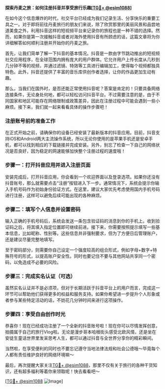 **探索丹麦之旅：如何注册抖音并享受旅行乐趣[[TG💪+ @esim1088](https://t.me/s/esim1088)]**

在如今这个信息爆炸的时代，社交平台已经成为我们记录生活、分享快乐的重要工具之一。对于即将前往丹麦旅行的朋友们来说，除了欣赏那里的美丽风景和品尝地道美食之外，利用抖音这样的短视频平台来记录你的旅程也是一种不错的选择。然而，如果你是第一次接触抖音或者对海外使用抖音有所顾虑的话，这篇文章将为你详细解答如何顺利注册并开始你的丹麦之旅。

首先，让我们简单了解一下抖音的基本情况。抖音是一款由字节跳动推出的短视频社交应用程序，在全球范围内拥有庞大的用户群体。它允许用户上传长度从几秒到几分钟不等的视频，并通过滤镜、特效等工具进行编辑加工，使得每个视频都独具特色。此外，抖音还提供了丰富的音乐库供创作者选择，让你的作品更加生动有趣。

那么，当我们在国外时，是否还能正常使用抖音呢？答案是肯定的！只要具备网络连接条件，无论身处何地，都可以轻松访问抖音平台。不过需要注意的是，由于不同国家和地区可能存在网络限制或政策差异，因此在注册过程中可能会遇到一些小麻烦。接下来，我们就一起来看看具体的操作步骤吧！

### 注册账号前的准备工作

在正式开始之前，请确保你的设备已经安装了最新版本的抖音应用。目前，抖音支持iOS和Android两大主流操作系统，所以无论你使用的是苹果手机还是安卓手机，都可以找到相应的下载链接并完成安装。另外，别忘了检查一下自己的网络状况是否良好，因为稳定的网速能够加快整个注册过程的速度哦！

### 步骤一：打开抖音应用并进入注册页面

安装完成后，打开抖音应用，你会看到一个欢迎界面以及登录选项。如果你还没有抖音账号，那么就需要点击“注册”按钮进入下一步。通常情况下，系统会提示你输入手机号码作为初始身份验证方式。在这里，建议大家优先考虑使用国内手机号码进行注册，这样可以避免后续可能出现的各种麻烦。

### 步骤二：填写个人信息并设置密码

输入正确的手机号码后，系统会发送一条包含验证码的消息到你的手机上。收到验证码之后，将其填入指定位置即可继续前进。接下来，你需要按照提示填写一些基本信息，比如昵称、性别等。这些信息并非强制要求，但为了方便日后管理账户，还是建议尽量完整地填写。

至于密码部分，则需要你自己设定一个强度较高的组合形式，例如字母+数字+特殊符号的形式，以提高账户安全性。同时也要记住不要与其他网站共享同一个密码，以免造成不必要的风险。

### 步骤三：完成实名认证（可选）

虽然实名认证并不是必须项，但对于长期活跃于抖音平台上的用户而言，完成这一环节可以帮助他们获得更多的权益和服务支持。如果你希望进一步提升个人形象或者参与某些特定活动的话，不妨花几分钟时间来进行这项操作。

### 步骤四：享受自由创作时光

恭喜你！现在已经成功注册了一个全新的抖音账号啦！现在你可以尽情发挥创意，拍摄属于自己的旅行Vlog啦。无论是漫步哥本哈根街头感受北欧风情，还是坐在安徒生童话世界里发呆思考人生，都可以通过抖音与全世界分享你的精彩瞬间。

当然啦，在享受便利的同时也不要忘记遵守当地法律法规和社会公德哦～毕竟每个人都有责任维护良好的网络环境嘛～

最后，再次提醒大家关注[TG💪+ @esim1088](https://t.me/s/esim1088)，那里不仅有关于旅行的各种干货知识，还有超多福利等着你来领取呢！快去看看吧～

[[TG💪+ @esim1088](https://t.me/s/esim1088) ![Image](https://i.postimg.cc/4NQfJmqS/Snipaste-2025-05-13-00-14-12.png)]